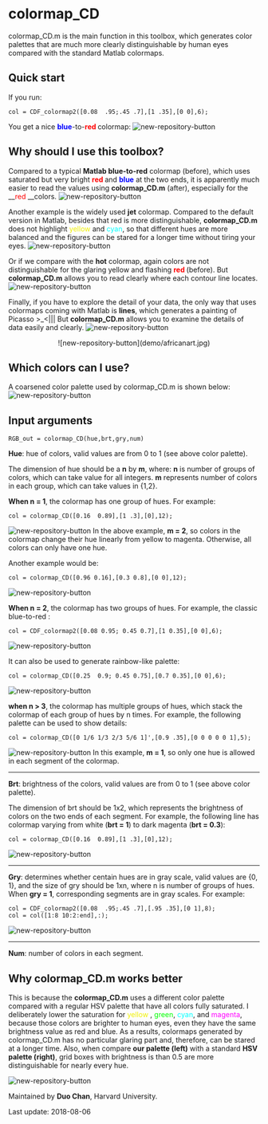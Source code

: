 # colormap_CD

colormap_CD.m is the main function in this toolbox, which generates color palettes that are much more clearly distinguishable by human eyes compared with the standard Matlab colormaps.

## Quick start
If you run:
```
col = CDF_colormap2([0.08  .95;.45 .7],[1 .35],[0 0],6);
```
You get a nice __<span style="color:blue"> blue</span>__-to-__<span style="color:red">red </span>__ colormap:
![new-repository-button](demo/b2r_colorbar.png)

## Why should I use this toolbox?
Compared to a typical __Matlab blue-to-red__ colormap (before), which uses saturated but very bright __<span style="color:red">red </span>__ and __<span style="color:blue"> blue</span>__ at the two ends, it is apparently much easier to read the values using __colormap_CD.m__  (after), especially for the __<span style="color:red">red </span>__colors.
![new-repository-button](demo/b2r_compare.png)

Another example is the widely used __jet__ colormap. Compared to the default version in Matlab, besides that red is more distinguishable, __colormap_CD.m__ does not highlight <span style="color:rgb(240,240,0)"> yellow </span> and <span style="color:cyan"> cyan</span>, so that different hues are more balanced and the figures can be stared for a longer time without tiring your eyes.
![new-repository-button](demo/jet_compare.png)

Or if we compare with the __hot__ colormap, again colors are not distinguishable for the glaring yellow and flashing __<span style="color:red">red </span>__ (before). But __colormap_CD.m__ allows you to read clearly where each contour line locates.
![new-repository-button](demo/hot_compare.png)

Finally, if you have to explore the detail of your data, the only way that uses colormaps coming with Matlab is __lines__, which generates a painting of Picasso >_<||| But __colormap_CD.m__ allows you to examine the details of data easily and clearly.
![new-repository-button](demo/detail_compare.png)

<p align="center">
![new-repository-button](demo/africanart.jpg)
</p>


## Which colors can I use?
A coarsened color palette used by colormap_CD.m is shown below:
![new-repository-button](demo/reference2.png)

## Input arguments
```
RGB_out = colormap_CD(hue,brt,gry,num)
```

__Hue__: hue of colors, valid values are from 0 to 1 (see above color palette).


The dimension of hue should be a __n__ by __m__, where: __n__ is number of groups of colors, which can take value for all integers. __m__ represents number of colors in each group, which can take values in {1,2}.

__When n = 1__, the colormap has one group of hues. For example:
```
col = colormap_CD([0.16  0.89],[1 .3],[0],12);
```
![new-repository-button](demo/hot_colorbar.png)
In the above example, __m = 2__, so colors in the colormap change their hue linearly from yellow to magenta. Otherwise, all colors can only have one hue.

Another example would be:

```
col = colormap_CD([0.96 0.16],[0.3 0.8],[0 0],12);
```
![new-repository-button](demo/autumn_colorbar.png)

__When n = 2__, the colormap has two groups of hues. For example, the classic blue-to-red :
```
col = CDF_colormap2([0.08 0.95; 0.45 0.7],[1 0.35],[0 0],6);
```
![new-repository-button](demo/b2r_colorbar.png)

It can also be used to generate rainbow-like palette:
```
col = colormap_CD([0.25  0.9; 0.45 0.75],[0.7 0.35],[0 0],6);
```
![new-repository-button](demo/jet_colorbar.png)

__when n > 3__, the colormap has multiple groups of hues, which stack the colormap of each group of hues by n times. For example, the following palette can be used to show details:
```
col = colormap_CD([0 1/6 1/3 2/3 5/6 1]',[0.9 .35],[0 0 0 0 0 1],5);
```
![new-repository-button](demo/detail_colorbar.png)
In this example, __m = 1__, so only one hue is allowed in each segment of the colormap.


-------------------------------------------------------------------------

__Brt__: brightness of the colors, valid values are from 0 to 1 (see above color palette).

The dimension of brt should be 1x2, which represents the brightness of colors on the two ends of each segment. For example, the following line has colormap varying from white (__brt = 1__) to dark magenta (__brt = 0.3__):
```
col = colormap_CD([0.16  0.89],[1 .3],[0],12);
```
![new-repository-button](demo/hot_colorbar.png)

-------------------------------------------------------------------------

__Gry__: determines whether centain hues are in gray scale, valid values are {0, 1}, and the size of gry should be 1xn, where n is number of groups of hues. When __gry = 1__, corresponding segments are in gray scales. For example:
```
col = CDF_colormap2([0.08  .95;.45 .7],[.95 .35],[0 1],8);
col = col([1:8 10:2:end],:);
```
![new-repository-button](demo/k2r_colorbar.png)



-------------------------------------------------------------------------

__Num__: number of colors in each segment.


## Why colormap_CD.m works better
This is because the __colormap_CD.m__ uses a different color palette compared with a regular HSV palette that have all colors fully saturated. I deliberately lower the saturation for <span style="color:rgb(240,240,0)"> yellow </span>, <span style="color:rgb(0,255,0)"> green</span>, <span style="color:cyan"> cyan</span>, and <span style="color:magenta"> magenta</span>, because those colors are brighter to human eyes, even they have the same brightness value as red and blue. As a results, colormaps generated by colormap_CD.m has no particular glaring part and, therefore, can be stared at a longer time. Also, when compare __our palette (left)__ with a standard __HSV palette (right)__, grid boxes with brightness is than 0.5 are more distinguishable for nearly every hue.

![new-repository-button](demo/reference.png)


Maintained by __Duo Chan__,
Harvard University.

Last update: 2018-08-06
